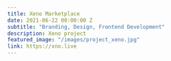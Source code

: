 ```yaml
---
title: Xeno Marketplace
date: 2021-06-22 00:00:00 Z
subtitle: "Branding, Design, Frontend Development"
description: Xeno project
featured_image: "/images/project_xeno.jpg"
link: https://xno.live
---
```

